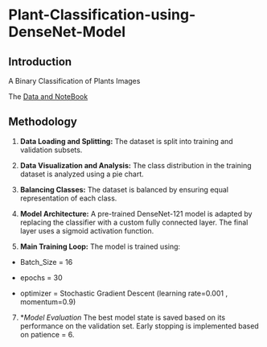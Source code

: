 # Plant-Classification-using-DenseNet-Model
 
## Introduction
A Binary Classification of Plants Images

The [Data and NoteBook](https://www.kaggle.com/code/a5medashraf/plant-classification-using-densenet-model)

## Methodology

1. **Data Loading and Splitting:**
   The dataset is split into training and validation subsets.

2. **Data Visualization and Analysis:**
   The class distribution in the training dataset is analyzed using a pie chart.

3. **Balancing Classes:**
   The dataset is balanced by ensuring equal representation of each class.

4. **Model Architecture:** 
A pre-trained DenseNet-121 model is adapted by replacing the classifier with a custom fully connected layer.
The final layer uses a sigmoid activation function.

5. **Main Training Loop:**
The model is trained using:

- Batch_Size = 16
* epochs = 30
+ optimizer = Stochastic Gradient Descent (learning rate=0.001 , momentum=0.9)


7. **Model Evaluation*
The best model state is saved based on its performance on the validation set.
Early stopping is implemented based on patience = 6.

